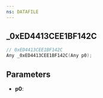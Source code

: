 ```yaml
---
ns: DATAFILE
---
```

## _0xED4413CEE1BF142C

```c
// 0xED4413CEE1BF142C
Any _0xED4413CEE1BF142C(Any p0);
```

## Parameters
* **p0**:
